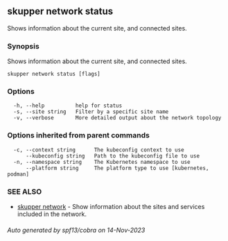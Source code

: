 ## skupper network status

Shows information about the current site, and connected sites.

### Synopsis

Shows information about the current site, and connected sites.

```
skupper network status [flags]
```

### Options

```
  -h, --help          help for status
  -s, --site string   Filter by a specific site name
  -v, --verbose       More detailed output about the network topology
```

### Options inherited from parent commands

```
  -c, --context string      The kubeconfig context to use
      --kubeconfig string   Path to the kubeconfig file to use
  -n, --namespace string    The Kubernetes namespace to use
      --platform string     The platform type to use [kubernetes, podman]
```

### SEE ALSO

* [skupper network](skupper_network.md)	 - Show information about the sites and services included in the network.

###### Auto generated by spf13/cobra on 14-Nov-2023
